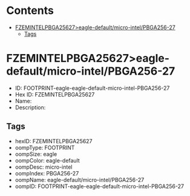 



Contents
========

* [FZEMINTELPBGA25627>eagle-default/micro-intel/PBGA256-27](#fzemintelpbga25627eagle-defaultmicro-intelpbga256-27)
	* [Tags](#tags)

# FZEMINTELPBGA25627>eagle-default/micro-intel/PBGA256-27

- ID: FOOTPRINT-eagle-eagle-default-micro-intel-PBGA256-27
- Hex ID: FZEMINTELPBGA25627
- Name: 
- Description: 

## Tags

- hexID: FZEMINTELPBGA25627
- oompType: FOOTPRINT
- oompSize: eagle
- oompColor: eagle-default
- oompDesc: micro-intel
- oompIndex: PBGA256-27
- oompName: eagle-default/micro-intel/PBGA256-27
- oompID: FOOTPRINT-eagle-eagle-default-micro-intel-PBGA256-27
